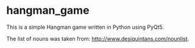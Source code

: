 # hangman_game

This is a simple Hangman game written in Python using PyQt5.

The list of nouns was taken from: http://www.desiquintans.com/nounlist.
